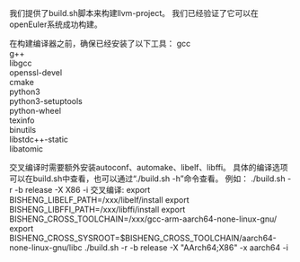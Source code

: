   我们提供了build.sh脚本来构建llvm-project。
  我们已经验证了它可以在openEuler系统成功构建。

  在构建编译器之前，确保已经安装了以下工具：
  gcc \
  g++ \
  libgcc \
  openssl-devel \
  cmake \
  python3 \
  python3-setuptools \
  python-wheel \
  texinfo \
  binutils \
  libstdc++-static \
  libatomic

 交叉编译时需要额外安装autoconf、automake、libelf、libffi。
 具体的编译选项可以在build.sh中查看，也可以通过“./build.sh -h”命令查看。
 例如：
   ./build.sh -r -b release -X X86 -i
 交叉编译:
   export BISHENG_LIBELF_PATH=/xxx/libelf/install
   export BISHENG_LIBFFI_PATH=/xxx/libffi/install
   export BISHENG_CROSS_TOOLCHAIN=/xxx/gcc-arm-aarch64-none-linux-gnu/
   export BISHENG_CROSS_SYSROOT=$BISHENG_CROSS_TOOLCHAIN/aarch64-none-linux-gnu/libc
   ./build.sh -r -b release -X "AArch64;X86" -x aarch64 -i

